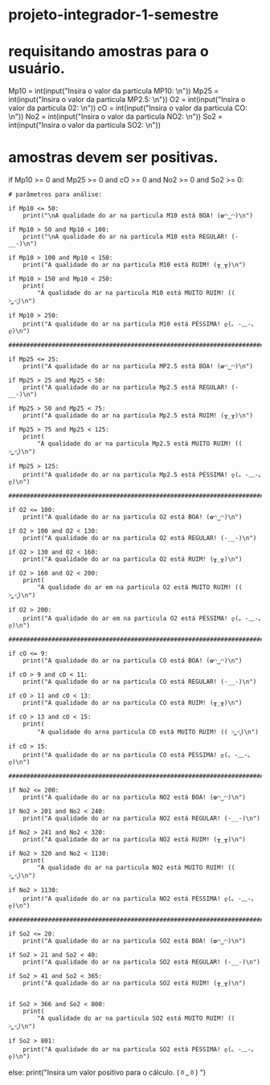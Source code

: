 # projeto-integrador-1-semestre
# requisitando amostras para o usuário.

Mp10 = int(input("Insira o valor da particula MP10: \n"))
Mp25 = int(input("Insira o valor da particula MP2.5: \n"))
O2 = int(input("Insira o valor da particula 02: \n"))
cO = int(input("Insira o valor da particula CO: \n"))
No2 = int(input("Insira o valor da particula NO2: \n"))
So2 = int(input("Insira o valor da particula SO2: \n"))

# amostras devem ser positivas.

if Mp10 >= 0 and Mp25 >= 0 and cO >= 0 and No2 >= 0 and So2 >= 0:

    # parâmetros para análise:

    if Mp10 <= 50:
        print("\nA qualidade do ar na particula M10 está BOA! (✿◠‿◠)\n")

    if Mp10 > 50 and Mp10 < 100:
        print("\nA qualidade do ar na particula M10 está REGULAR! (-__-)\n")

    if Mp10 > 100 and Mp10 < 150:
        print("A qualidade do ar na particula M10 está RUIM! (╥_╥)\n")

    if Mp10 > 150 and Mp10 < 250:
        print(
            "A qualidade do ar na particula M10 está MUITO RUIM! (( ˃̣̣̥‸˂̣̣̥)\n")

    if Mp10 > 250:
        print("A qualidade do ar na particula M10 está PÉSSIMA! ლ(｡ -﹏-｡ ლ)\n")

    #############################################################################

    if Mp25 <= 25:
        print("A qualidade do ar na particula MP2.5 está BOA! (✿◠‿◠)\n")

    if Mp25 > 25 and Mp25 < 50:
        print("A qualidade do ar na particula Mp2.5 está REGULAR! (-__-)\n")

    if Mp25 > 50 and Mp25 < 75:
        print("A qualidade do ar na particula Mp2.5 está RUIM! (╥_╥)\n")

    if Mp25 > 75 and Mp25 < 125:
        print(
            "A qualidade do ar na particula Mp2.5 está MUITO RUIM! (( ˃̣̣̥‸˂̣̣̥)\n")

    if Mp25 > 125:
        print("A qualidade do ar na particula Mp2.5 está PÉSSIMA! ლ(｡ -﹏-｡ ლ)\n")

    ############################################################################

    if O2 <= 100:
        print("A qualidade do ar na particula O2 está BOA! (✿◠‿◠)\n")

    if O2 > 100 and O2 < 130:
        print("A qualidade do ar na particula O2 está REGULAR! (-__-)\n")

    if O2 > 130 and O2 < 160:
        print("A qualidade do ar na particula O2 está RUIM! (╥_╥)\n")

    if O2 > 160 and O2 < 200:
        print(
            "A qualidade do ar em na particula O2 está MUITO RUIM! (( ˃̣̣̥‸˂̣̣̥)\n")

    if O2 > 200:
        print("A qualidade do ar em na particula O2 está PÉSSIMA! ლ(｡ -﹏-｡ ლ)\n")

    ############################################################################

    if cO <= 9:
        print("A qualidade do ar na particula CO está BOA! (✿◠‿◠)\n")

    if cO > 9 and cO < 11:
        print("A qualidade do ar na particula CO está REGULAR! (-__-)\n")

    if cO > 11 and cO < 13:
        print("A qualidade do ar na particula CO está RUIM! (╥_╥)\n")

    if cO > 13 and cO < 15:
        print(
            "A qualidade do arna particula CO está MUITO RUIM! (( ˃̣̣̥‸˂̣̣̥)\n")

    if cO > 15:
        print("A qualidade do ar na particula CO está PÉSSIMA! ლ(｡ -﹏-｡ ლ)\n")

    ##############################################################################

    if No2 <= 200:
        print("A qualidade do ar na particula NO2 está BOA! (✿◠‿◠)\n")

    if No2 > 201 and No2 < 240:
        print("A qualidade do ar na particula NO2 está REGULAR! (-__-)\n")

    if No2 > 241 and No2 < 320:
        print("A qualidade do ar na particula NO2 está RUIM! (╥_╥)\n")

    if No2 > 320 and No2 < 1130:
        print(
            "A qualidade do ar na particula NO2 está MUITO RUIM! (( ˃̣̣̥‸˂̣̣̥)\n")

    if No2 > 1130:
        print("A qualidade do ar na particula NO2 está PÉSSIMA! ლ(｡ -﹏-｡ ლ)\n")

    #################################################################################

    if So2 <= 20:
        print("A qualidade do ar na particula SO2 está BOA! (✿◠‿◠)\n")

    if So2 > 21 and So2 < 40:
        print("A qualidade do ar na particula SO2 está REGULAR! (-__-)\n")

    if So2 > 41 and So2 < 365:
        print("A qualidade do ar na particula SO2 está RUIM! (╥_╥)\n")


    if So2 > 366 and So2 < 800:
        print(
            "A qualidade do ar na particula SO2 está MUITO RUIM! (( ˃̣̣̥‸˂̣̣̥)\n")

    if So2 > 801:
        print("A qualidade do ar na particula SO2 está PÉSSIMA! ლ(｡ -﹏-｡ ლ)\n")

else:
    print("Insira um valor positivo para o cálculo. (ㆆ_ㆆ) ")

